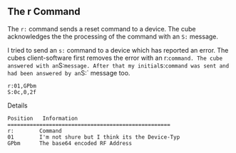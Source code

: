 
## The r Command

The `r:` command sends a reset command to a device. 
The cube acknowledges the the processing of the command with an `S:` message. 

I tried to send an `s:` command to a device which has reported an error. The cubes client-software first removes the error with an r:` command.
The cube answered with an `S:` message. After that my initial `s:` command was sent and had been answered by an `S:` message too.


```
r:01,GPbm
S:0c,0,2f
```

Details
```
Position   Information
===================================================
r:        Command
01        I'm not shure but I think its the Device-Typ
GPbm      The base64 encoded RF Address
```

